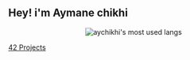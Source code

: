<h2 align="left">Hey! i'm Aymane chikhi</h2>
</p>
<div align="center"><img align="center" src="https://github-readme-stats.vercel.app/api/top-langs/?username=aychikhi&layout=compact&theme=radical" alt="aychikhi's most used langs"/></div>
<div align="center">
</div>

[42 Projects](https://github.com/aychikhi?tab=repositories&q=42-&type=&language=&sort=)

